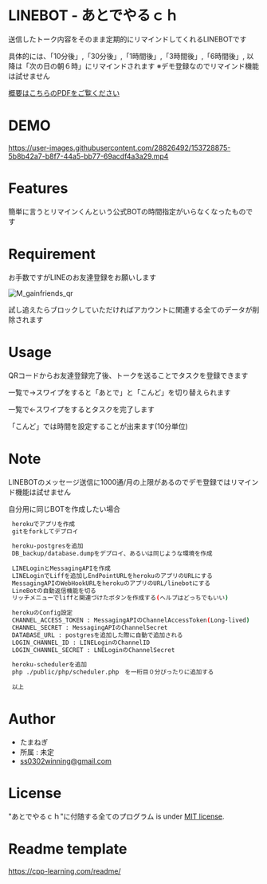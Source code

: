 # LINEBOT - あとでやるｃｈ

送信したトーク内容をそのまま定期的にリマインドしてくれるLINEBOTです

具体的には、「10分後」,「30分後」,「1時間後」,「3時間後」,「6時間後」, 以降は「次の日の朝６時」にリマインドされます
※デモ登録なのでリマインド機能は試せません


[概要はこちらのPDFをご覧ください](/あとでやるch.pdf)
# DEMO

https://user-images.githubusercontent.com/28826492/153728875-5b8b42a7-b8f7-44a5-bb77-69acdf4a3a29.mp4

# Features

簡単に言うとリマインくんという公式BOTの時間指定がいらなくなったものです

# Requirement

お手数ですがLINEのお友達登録をお願いします

![M_gainfriends_qr](https://user-images.githubusercontent.com/28826492/153728905-3bffcb38-4b8b-49f6-948f-f7b449202c08.png)

試し追えたらブロックしていただければアカウントに関連する全てのデータが削除されます

# Usage

QRコードからお友達登録完了後、トークを送ることでタスクを登録できます

一覧で→スワイプをすると「あとで」と「こんど」を切り替えられます

一覧で←スワイプをするとタスクを完了します

「こんど」では時間を設定することが出来ます(10分単位)


# Note

LINEBOTのメッセージ送信に1000通/月の上限があるのでデモ登録ではリマインド機能は試せません

自分用に同じBOTを作成したい場合
```bash
 herokuでアプリを作成
 gitをforkしてデプロイ
 
 heroku-postgresを追加
 DB_backup/database.dumpをデプロイ、あるいは同じような環境を作成
 
 LINELoginとMessagingAPIを作成
 LINELoginでLiffを追加しEndPointURLをherokuのアプリのURLにする
 MessagingAPIのWebHookURLをherokuのアプリのURL/linebotにする
 LineBotの自動返信機能を切る
 リッチメニューでliffと関連づけたボタンを作成する(ヘルプはどっちでもいい)
 
 herokuのConfig設定
 CHANNEL_ACCESS_TOKEN : MessagingAPIのChannelAccessToken(Long-lived)
 CHANNEL_SECRET : MessagingAPIのChannelSecret
 DATABASE_URL : postgresを追加した際に自動で追加される
 LOGIN_CHANNEL_ID : LINELoginのChannelID
 LOGIN_CHANNEL_SECRET : LNELoginのChannelSecret 
 
 heroku-schedulerを追加
 php ./public/php/scheduler.php　を一桁目０分ぴったりに追加する
 
 以上
```

# Author

* たまねぎ
* 所属 : 未定
* ss0302winning@gmail.com

# License

"あとでやるｃｈ"に付随する全てのプログラム is under [MIT license](https://en.wikipedia.org/wiki/MIT_License).


# Readme template 

https://cpp-learning.com/readme/
